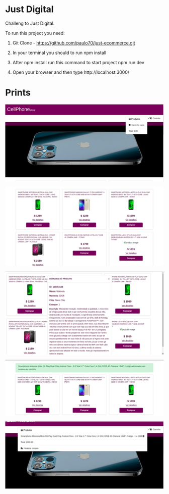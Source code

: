 # Just Digital

Challeng to Just Digital.

To run this project you need:

1) Git Clone - https://github.com/paulo70/just-ecommerce.git

2) In your terminal you should to run npm install

3) After npm install run this command to start project npm run dev

4) Open your browser and then type http://localhost:3000/

# Prints

![Alt text](/src/assets/empty-car.png?raw=true "empty car")


![Alt text](/src/assets/list-products.png?raw=true "list product")


![Alt text](/src/assets/details.png?raw=true "details product")


![Alt text](/src/assets/add-product.png?raw=true "add product")


![Alt text](/src/assets/product-added.png?raw=true "added product")

